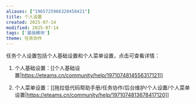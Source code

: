 ```yaml
---
aliases: ["1965725966328458421"]
title: 个人设置
created: 2025-07-14
modified: 2025-07-14
tags: ['基础模块']
theme: 任务协作
---
```


任务个人设置包括个人基础设置和个人菜单设置，点击可查看详情：

1. 个人基础设置：[[个人基础设置|https://eteams.cn/community/help/1971074814556317121]]

2. 个人菜单设置：[[拖拉低代码帮助手册/任务协作/后台维护/个人设置/个人菜单设置|https://eteams.cn/community/help/1971074813678417120]]